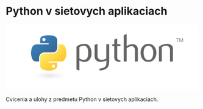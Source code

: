 # Python v sietovych aplikaciach

![Python logo](/images/python-logo.png)

Cvicenia a ulohy z predmetu Python v sietovych aplikaciach.

